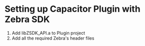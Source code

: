 # Setting up Capacitor Plugin with Zebra SDK

1. Add libZSDK_API.a to Plugin project
2. Add all the required Zebra's header files
